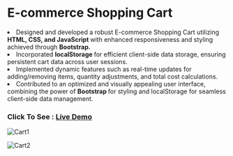 <h1>E-commerce Shopping Cart</h1>
<p>
  <li>Designed and developed a robust E-commerce Shopping Cart utilizing <strong>HTML, CSS, and JavaScript </strong>with enhanced responsiveness and styling achieved through <strong>Bootstrap.</strong></li>
  <li>Incorporated <strong>localStorage </strong>for efficient client-side data storage, ensuring persistent cart data across user sessions.</li>
  <li>Implemented dynamic features such as real-time updates for adding/removing items, quantity adjustments, and total cost calculations.</li>
  <li>Contributed to an optimized and visually appealing user interface, combining the power of <strong>Bootstrap </strong>for styling and localStorage for seamless client-side data management.</li>
</p>
<h3>Click To See : <a href="https://sanketrakhewar.github.io/E-Commerce-Shopping-Cart-/" target="_blank"> Live Demo</a></h3>

![Cart1](https://github.com/sanketrakhewar/E-Commerce-Shopping-Cart-/assets/113495288/45bfff7d-7164-4979-b89c-672ae4ae2f44)


![Cart2](https://github.com/sanketrakhewar/E-Commerce-Shopping-Cart-/assets/113495288/9b255654-5f21-446c-83ad-6d142fbb5c0f)
